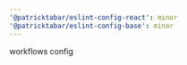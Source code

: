 ```yaml
---
'@patricktabar/eslint-config-react': minor
'@patricktabar/eslint-config-base': minor
---
```


workflows config
